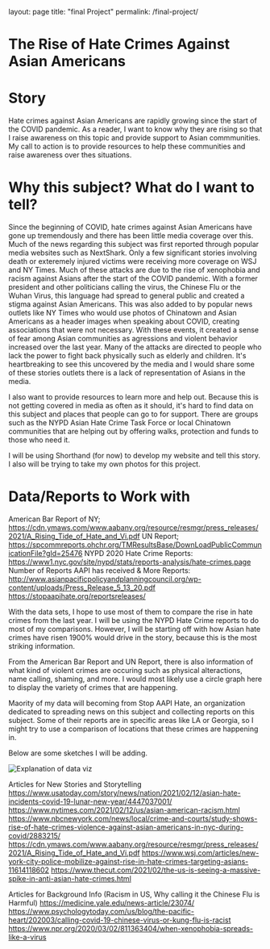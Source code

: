 layout: page
title: "final Project"
permalink: /final-project/

# The Rise of Hate Crimes Against Asian Americans

# Story
Hate crimes against Asian Americans are rapidly growing since the start of the COVID pandemic. 
As a reader, I want to know why they are rising so that I raise awareness on this topic and provide support to Asian commmunities.
My call to action is to provide resources to help these communities and raise awareness over thes situations.


# Why this subject? What do I want to tell?
Since the beginning of COVID, hate crimes against Asian Americans have gone up tremendously and there has been little media coverage over this.
Much of the news regarding this subject was first reported through popular media websites such as NextShark. Only a few significant stories involving 
death or exteremely injured victims were receiving more coverage on WSJ and NY Times. Much of these attacks are due to the rise of xenophobia and racism against Asians 
after the start of the COVID pandemic. With a former president and other politicians calling the virus, the Chinese Flu or the Wuhan Virus, 
this language had spread to general public and created a stigma against Asian Americans. This was also added to by popular news outlets like NY Times who would
use photos of Chinatown and Asian Americans as a header images when speaking about COVID, creating associations that were not necessary.
With these events, it created a sense of fear among Asian communities as agressions and violent behavior increased over the last year. Many of the attacks are directed to people who lack the power to fight back physically such as elderly and children. 
It's heartbreaking to see this uncovered by the media and I would share some of these stories outlets there is a lack of representation of Asians in the media.

I also want to provide resources to learn more and help out. Because this is not getting covered in media as often as it should, it's hard to find data on this 
subject and  places that people can go to for support. There are groups such as the NYPD Asian Hate Crime Task Force or local Chinatown communities that are 
helping out by offering walks, protection and funds to those who need it.

I will be using Shorthand (for now) to develop my website and tell this story. I also will be trying to take my own photos for this project.

# Data/Reports to Work with
American Bar Report of NY;
https://cdn.ymaws.com/www.aabany.org/resource/resmgr/press_releases/2021/A_Rising_Tide_of_Hate_and_Vi.pdf
UN Report;
https://spcommreports.ohchr.org/TMResultsBase/DownLoadPublicCommunicationFile?gId=25476
NYPD 2020 Hate Crime Reports:
https://www1.nyc.gov/site/nypd/stats/reports-analysis/hate-crimes.page
Number of Reports AAPI has received & More Reports:
http://www.asianpacificpolicyandplanningcouncil.org/wp-content/uploads/Press_Release_5_13_20.pdf
https://stopaapihate.org/reportsreleases/

With the data sets, I hope to use most of them to compare the rise in hate crimes from the last year. I will be using the NYPD Hate Crime reports to do most
of my comparisons. However, I will be starting off with how Asian hate crimes have risen 1900% would drive in the story, because this is the most striking information.

From the American Bar Report and UN Report, there is also information of what kind of violent crimes are occuring such as physical alteractions, name calling, shaming, 
and more. I would most likely use a circle graph here to display the variety of crimes that are happening.

Maority of my data will becoming from Stop AAPI Hate, an organization dedicated to spreading news on this subject and collecting reports on this subject.
Some of their reports are in specific areas like LA or Georgia, so I might try to use a comparison of locations that these crimes are happening in. 

Below are some sketches I will be adding.

![Explanation of data viz](2019x12020.jpg)

Articles for New Stories and Storytelling
https://www.usatoday.com/story/news/nation/2021/02/12/asian-hate-incidents-covid-19-lunar-new-year/4447037001/
https://www.nytimes.com/2021/02/12/us/asian-american-racism.html
https://www.nbcnewyork.com/news/local/crime-and-courts/study-shows-rise-of-hate-crimes-violence-against-asian-americans-in-nyc-during-covid/2883215/
https://cdn.ymaws.com/www.aabany.org/resource/resmgr/press_releases/2021/A_Rising_Tide_of_Hate_and_Vi.pdf
https://www.wsj.com/articles/new-york-city-police-mobilize-against-rise-in-hate-crimes-targeting-asians-11614118602
https://www.thecut.com/2021/02/the-us-is-seeing-a-massive-spike-in-anti-asian-hate-crimes.html

Articles for Background Info (Racism in US, Why calling it the Chinese Flu is Harmful)
https://medicine.yale.edu/news-article/23074/
https://www.psychologytoday.com/us/blog/the-pacific-heart/202003/calling-covid-19-chinese-virus-or-kung-flu-is-racist
https://www.npr.org/2020/03/02/811363404/when-xenophobia-spreads-like-a-virus



